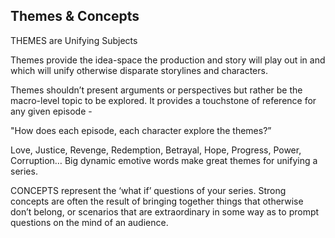 ## Themes & Concepts

THEMES are Unifying Subjects

Themes provide the idea-space the production and story will play out in and which will unify otherwise disparate storylines and characters.

Themes shouldn’t present arguments or perspectives but rather be the macro-level topic to be explored. It provides a touchstone of reference for any given episode -

"How does each episode, each character explore the themes?”

Love, Justice, Revenge, Redemption, Betrayal, Hope, Progress, Power, Corruption… Big dynamic emotive words make great themes for unifying a series.

CONCEPTS represent the ‘what if’ questions of your series. Strong concepts are often the result of bringing together things that otherwise don’t belong, or scenarios that are extraordinary in some way as to prompt questions on the mind of an audience.
